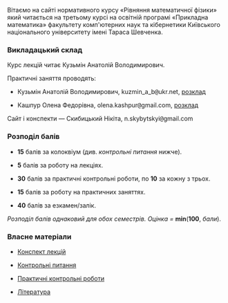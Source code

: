 Вітаємо на сайті нормативного курсу &laquo;Рівняння математичної фізики&raquo; який читається на третьому курсі на освітній програмі &laquo;Прикладна математика&raquo; факультету комп'ютерних наук та кібернетики Київського національного університету імені Тараса Шевченка.

### Викладацький склад

Курс лекцій читає Кузьмін Анатолій Володимирович.

Практичні заняття проводять:

- Кузьмін Анатолій Володимирович, kuzmin_a_b<span style="font-family:monospace;">@</span>ukr.net, [розклад](https://mytimetable.live/teacher/Kyzmin-AV/)

- Кашпур Олена Федорівна, olena.kashpur<span style="font-family:monospace;">@</span>gmail.com, [розклад](https://mytimetable.live/teacher/Kashpyr-OF/)

Сайт і конспекти &mdash; Скибицький Нікіта, n.skybytskyi<span style="font-family:monospace;">@</span>gmail.com

### Розподіл балів

- **15** балів за колоквіум (див. _контрольні питання_ нижче).

- **5** балів за роботу на лекціях.

- **30** балів за практичні контрольні роботи, по **10** за кожну з трьох.

- **15** балів за роботу на практичних заняттях.

- **40** балів за езкамен/залік. 

<!-- Екзаменаційний білет містить **4** питання. -->

_Розподіл балів однаковий для обох семестрів. Оцінка =_ **min**(**100**, _бали_).

<!-- _Більше **100** балів бути не може, тому у разі перебору ~~бали згорають~~ ставимо max._ -->

### Власне матеріали

- [Конспект лекцій](lectures/README.md)

- [Контрольні питання](control/README.md)

- [Практичні контрольні роботи](practice/control/README.md)

- [Література](books/README.md)
